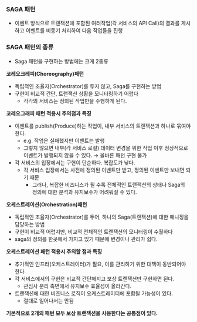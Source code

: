 ### SAGA 패턴

- 이벤트 방식으로 트랜잭션에 포함된 여러작업(각 서비스의 API Call)의 결과를 게시하고 이벤트를 비동기 처리하여 다음 작업들을 진행

### SAGA 패턴의 종류

- Saga 패턴을 구현하는 방법에는 크게 2종류

**코레오크레피(Choreography)패턴**

- 독립적인 조율자(Orchestrator)를 두지 않고, Saga를 구현하는 방법
- 구현이 비교적 간단, 트랜잭션 상황을 모니터링하기 어렵다
    - 각각의 서비스는 정의된 작업만을 수행하게 된다.

**코레오그래피 패턴 적용시 주의점과 특징**

- 이벤트를 publish(Produce)하는 작업이, 내부 서비스의 트랜잭션과 하나로 묶여야 한다.
    - e.g. 작업은 실패했지만 이벤트는 발행
    - 그렇지 않으면 내부(각 서비스 로컬) 데이터 변경을 위한 작업 이후 정상적으로 이벤트가 발행되지 않을 수 있다. → 올바른 패턴 구현 불가
- 각 서비스의 입장에서는 구현이 단순하다. 복잡도가 낮다.
    - 각 서비스 입장에서는 사전에 정의된 이벤트만 받고, 정의된 이벤트만 보내면 되기 때문
        - 그러나, 복잡한 비즈니스가 될 수록 전체적인 트랜잭션의 상태나 Saga의 정의에 대한 분석과 유지보수가 어려워질 수 있다.



**오케스트레이션(Orchestration)패턴**

- 독립적인 조율자(Orchestrator)를 두어, 하나의 Saga(트랜잭션)에 대한 매니징을 담당하는 방법
- 구현이 비교적 어렵지만, 비교적 전체적인 트랜잭션의 모니터링이 수월하다
- saga의 정의를 한곳에서 가지고 있기 때문에 변경이나 관리가 쉽다.

**오케스트레이션 패턴 적용시 주의할 점과 특징**

- 추가적인 인프라(오케스트레이터)가 필요, 이를 관리하기 위한 대책이 동반되어야 한다.
- 각 서비스에서의 구현은 비교적 간단해지고 보상 트랜잭션만 구현하면 된다.
    - 관심사 분리 측면에서 유지보수 효율성이 올라간다.
- 트랜잭션에 대한 비즈니스 로직이 오케스트레이터에 포함될 가능성이 있다.
    - 절대로 일어나서는 안됨

**기본적으로 2개의 패턴 모두 보상 트랜잭션을 사용한다는 공통점이 있다.**